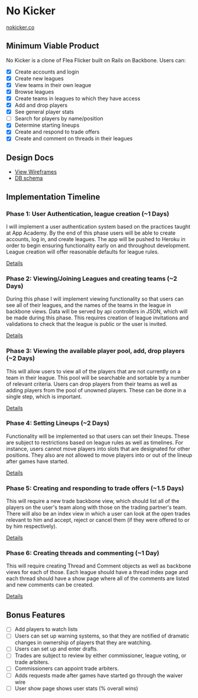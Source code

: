 # No Kicker

[nokicker.co](www.nokicker.co)

## Minimum Viable Product
No Kicker is a clone of Flea Flicker built on Rails on Backbone. Users can:

- [X] Create accounts and login
- [X] Create new leagues
- [X] View teams in their own league
- [X] Browse leagues
- [X] Create teams in leagues to which they have access
- [X] Add and drop players
- [X] See general player stats
- [ ] Search for players by name/position
- [X] Determine starting lineups
- [X] Create and respond to trade offers
- [X] Create and comment on threads in their leagues

## Design Docs
* [View Wireframes][views]
* [DB schema][schema]

[views]: ./docs/views.md
[schema]: ./docs/schema.md

## Implementation Timeline

### Phase 1: User Authentication, league creation (~1 Days)
I will implement a user authentication system based on the practices taught at
App Academy. By the end of this phase users will be able to create accounts,
log in, and create leagues. The app will be pushed to Heroku in order to begin
ensuring functionality early on and throughout development. League creation
will offer reasonable defaults for league rules.

[Details][phase-one]

### Phase 2: Viewing/Joining Leagues and creating teams (~2 Days)
During this phase I will implement viewing functionality so that users can
see all of their leagues, and the names of the teams in the league in
backbone views. Data will be served by api controllers in JSON, which will
be made during this phase. This requires creation of league invitations and
validations to check that the league is public or the user is invited.

[Details][phase-two]

### Phase 3: Viewing the available player pool, add, drop players (~2 Days)
This will allow users to view all of the players that are not currently on a
team in their league. This pool will be searchable and sortable by a number
of relevant criteria. Users can drop players from their teams as well as adding
players from the pool of unowned players. These can be done in a single
step, which is important.

[Details][phase-three]

### Phase 4: Setting Lineups (~2 Days)
Functionality will be implemented so that users can set their lineups. These
are subject to restrictions based on league rules as well as timelines. For
instance, users cannot move players into slots that are designated for other
positions. They also are not allowed to move players into or out of the lineup
after games have started.

[Details][phase-four]

### Phase 5: Creating and responding to trade offers (~1.5 Days)
This will require a new trade backbone view, which should list all of the
players on the user's team along with those on the trading partner's team.
There will also be an index view in which a user can look at the open trades
relevant to him and accept, reject or cancel them (if they were offered to
or by him respectively).

[Details][phase-five]

### Phase 6: Creating threads and commenting (~1 Day)
This will require creating Thread and Comment objects as well as backbone views
for each of those. Each league should have a thread index page and each thread
should have a show page where all of the comments are listed and new comments
can be created.

[Details][phase-six]

## Bonus Features

- [ ] Add players to watch lists
- [ ] Users can set up warning systems, so that they are notified of dramatic
      changes in ownership of players that they are watching.
- [ ] Users can set up and enter drafts.
- [ ] Trades are subject to review by either commissioner, league voting, or
      trade arbiters.
- [ ] Commissioners can appoint trade arbiters.
- [ ] Adds requests made after games have started go through the waiver wire
- [ ] User show page shows user stats (% overall wins)

[phase-one]: ./docs/phases/phase-1.md
[phase-two]: ./docs/phases/phase-2.md
[phase-three]: ./docs/phases/phase-3.md
[phase-four]: ./docs/phases/phase-4.md
[phase-five]: ./docs/phases/phase-5.md
[phase-six]: ./docs/phases/phase-6.md
